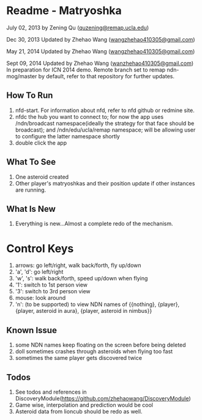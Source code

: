 # Readme - Matryoshka


July 02, 2013
by Zening Qu (quzening@remap.ucla.edu)

Dec 30, 2013
Updated by Zhehao Wang (wangzhehao410305@gmail.com)

May 21, 2014
Updated by Zhehao Wang (wangzhehao410305@gmail.com)

Sept 09, 2014
Updated by Zhehao Wang (wanzhehao410305@gmail.com)
In preparation for ICN 2014 demo. Remote branch set to remap ndn-mog/master by default, refer to that repository for further updates.

## How To Run
1. nfd-start. For information about nfd, refer to nfd github or redmine site.
2. nfdc the hub you want to connect to; for now the app uses /ndn/broadcast namespace(ideally the strategy for that face should be broadcast); and /ndn/edu/ucla/remap namespace; will be allowing user to configure the latter namespace shortly
3. double click the app

## What To See
1. One asteroid created
2. Other player's matryoshkas and their position update if other instances are running.

## What Is New
1. Everything is new...Almost a complete redo of the mechanism.

# Control Keys
1. arrows: go left/right, walk back/forth, fly up/down
2. 'a', 'd': go left/right
3. 'w', 's': walk back/forth, speed up/down when flying
4. '1': switch to 1st person view
5. '3': switch to 3rd person view
6. mouse: look around
7. 'n': (to be supported) to view NDN names of {{nothing}, {player}, {player, asteroid in aura}, {player, asteroid in nimbus}}

## Known Issue
1. some NDN names keep floating on the screen before being deleted
2. doll sometimes crashes through asteroids when flying too fast
3. sometimes the same player gets discovered twice

## Todos
1. See todos and references in DiscoveryModule(https://github.com/zhehaowang/DiscoveryModule)
2. Game wise, interpolation and prediction would be cool
3. Asteroid data from lioncub should be redo as well.
